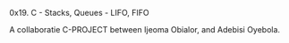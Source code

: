 0x19. C - Stacks, Queues - LIFO, FIFO

A collaboratie C-PROJECT between Ijeoma Obialor, and  Adebisi Oyebola.
